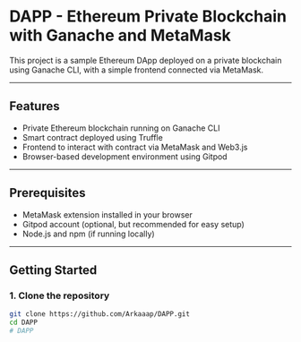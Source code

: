 # DAPP - Ethereum Private Blockchain with Ganache and MetaMask

This project is a sample Ethereum DApp deployed on a private blockchain using Ganache CLI, with a simple frontend connected via MetaMask.

---

## Features

- Private Ethereum blockchain running on Ganache CLI
- Smart contract deployed using Truffle
- Frontend to interact with contract via MetaMask and Web3.js
- Browser-based development environment using Gitpod

---

## Prerequisites

- MetaMask extension installed in your browser
- Gitpod account (optional, but recommended for easy setup)
- Node.js and npm (if running locally)

---

## Getting Started

### 1. Clone the repository

```bash
git clone https://github.com/Arkaaap/DAPP.git
cd DAPP
# DAPP
